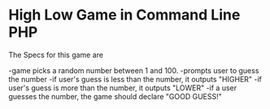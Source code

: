 # High Low Game in Command Line PHP

The Specs for this game are 

-game picks a random number between 1 and 100.
-prompts user to guess the number
-if user's guess is less than the number, it outputs "HIGHER"
-if user's guess is more than the number, it outputs "LOWER"
-if a user guesses the number, the game should declare "GOOD GUESS!"